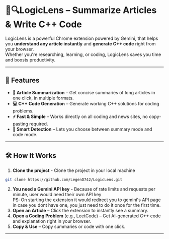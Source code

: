 # 🤖🔍LogicLens – Summarize Articles & Write C++ Code

LogicLens is a powerful Chrome extension powered by Gemini, that helps you **understand any article instantly** and **generate C++ code** right from your browser.  
Whether you're researching, learning, or coding, LogicLens saves you time and boosts productivity.

---

## 🚀 Features

- **📄 Article Summarization** – Get concise summaries of long articles in one click, in multiple formats.
- **💻 C++ Code Generation** – Generate working C++ solutions for coding problems.
- **⚡ Fast & Simple** – Works directly on all coding and news sites, no copy-pasting required.
- **🎯 Smart Detection** – Lets you choose between summary mode and code mode.

---

## 🛠 How It Works
1. **Clone the project** - Clone the project in your local machine <br> 
```bash 
git clone https://github.com/LegenD742/LogicLens.git
```
2. **You need a Gemini API key** - Because of rate limits and requests per minute, user would need their own API key<br>PS: On starting the extension it would redirect you to gemini's API page in case you dont have one, you just need to do it once for the first time.
3. **Open an Article** – Click the extension to instantly see a summary.
4. **Open a Coding Problem** (e.g., LeetCode) – Get AI-generated C++ code and explanation right in your browser.
5. **Copy & Use** – Copy summaries or code with one click.

---
